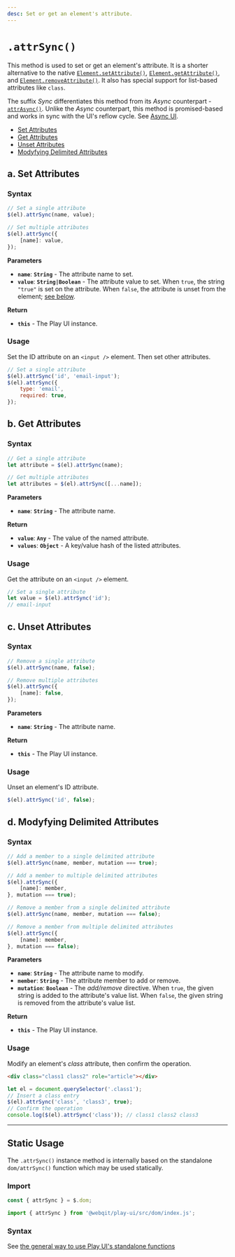 ```yaml
---
desc: Set or get an element's attribute.
---
```

# `.attrSync()`

This method is used to set or get an element's attribute. It is a shorter alternative to the native [`Element.setAttribute()`](https://developer.mozilla.org/en-US/docs/Web/API/Element/setAttribute), [`Element.getAttribute()`](https://developer.mozilla.org/en-US/docs/Web/API/Element/getAttribute), and [`Element.removeAttribute()`](https://developer.mozilla.org/en-US/docs/Web/API/Element/removeAttribute). It also has special support for list-based attributes like `class`.

The suffix *Sync* differentiates this method from its *Async* counterpart - [`attrAsync()`](../attrasync). Unlike the *Async* counterpart, this method is promised-based and works in sync with the UI's reflow cycle. See [Async UI](../../concepts#async-ui).

+ [Set Attributes](#a-set-attributes)
+ [Get Attributes](#b-get-attributes)
+ [Unset Attributes](#c-unset-attributes)
+ [Modyfying Delimited Attributes](#d-modyfying-delimited-attributes)

## a. Set Attributes

### Syntax

```js
// Set a single attribute
$(el).attrSync(name, value);

// Set multiple attributes
$(el).attrSync({
    [name]: value,
});
```

**Parameters**

+ **`name`**: **`String`** - The attribute name to set.
+ **`value`**: **`String|Boolean`** - The attribute value to set. When `true`, the string `"true"` is set on the attribute. When `false`, the attribute is unset from the element; [see below](#unset-attributes).

**Return**

+ **`this`** - The Play UI instance.

### Usage

Set the ID attribute on an `<input />` element. Then set other attributes.

```js
// Set a single attribute
$(el).attrSync('id', 'email-input');
$(el).attrSync({
    type: 'email',
    required: true,
});
```

## b. Get Attributes

### Syntax

```js
// Get a single attribute
let attribute = $(el).attrSync(name);

// Get multiple attributes
let attributes = $(el).attrSync([...name]);
```

**Parameters**

+ **`name`**: **`String`** - The attribute name.

**Return**

+ **`value`**: **`Any`** - The value of the named attribute.
+ **`values`**: **`Object`** - A key/value hash of the listed attributes.

### Usage

Get the attribute on an `<input />` element.

```js
// Set a single attribute
let value = $(el).attrSync('id');
// email-input
```

## c. Unset Attributes

### Syntax

```js
// Remove a single attribute
$(el).attrSync(name, false);

// Remove multiple attributes
$(el).attrSync({
    [name]: false,
});
```

**Parameters**

+ **`name`**: **`String`** - The attribute name.

**Return**

+ **`this`** - The Play UI instance.

### Usage

Unset an element's ID attribute.


```js
$(el).attrSync('id', false);
```

## d. Modyfying Delimited Attributes

### Syntax

```js
// Add a member to a single delimited attribute
$(el).attrSync(name, member, mutation === true);

// Add a member to multiple delimited attributes
$(el).attrSync({
    [name]: member,
}, mutation === true);

// Remove a member from a single delimited attribute
$(el).attrSync(name, member, mutation === false);

// Remove a member from multiple delimited attributes
$(el).attrSync({
    [name]: member,
}, mutation === false);
```

**Parameters**

+ **`name`**: **`String`** - The attribute name to modify.
+ **`member`**: **`String`** - The attribute member to add or remove.
+ **`mutation`**: **`Boolean`** - The *add/remove* directive. When `true`, the given string is added to the attribute's value list. When `false`, the given string is removed from the attribute's value list.

**Return**

+ **`this`** - The Play UI instance.

### Usage

Modify an element's *class* attribute, then confirm the operation.

```html
<div class="class1 class2" role="article"></div>
```

```js
let el = document.querySelector('.class1');
// Insert a class entry
$(el).attrSync('class', 'class3', true);
// Confirm the operation
console.log($(el).attrSync('class')); // class1 class2 class3
```

------

## Static Usage

The `.attrSync()` instance method is internally based on the standalone `dom/attrSync()` function which may be used statically.

### Import

```js
const { attrSync } = $.dom;
```
```js
import { attrSync } from '@webqit/play-ui/src/dom/index.js';
```

### Syntax

See [the general way to use Play UI's standalone functions](../../../overview#use-as-descrete-utilities)